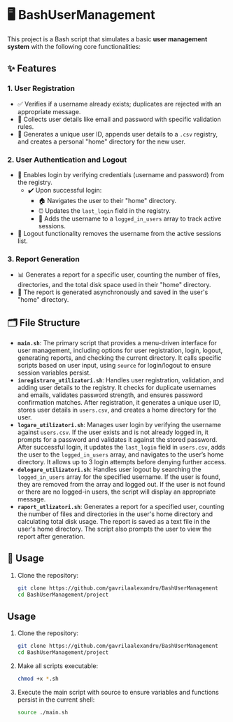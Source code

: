 # 🖥️ BashUserManagement

This project is a Bash script that simulates a basic **user management system** with the following core functionalities:  

## ✨ Features  

### 1. **User Registration**  
- ✅ Verifies if a username already exists; duplicates are rejected with an appropriate message.  
- 📧 Collects user details like email and password with specific validation rules.  
- 🔑 Generates a unique user ID, appends user details to a `.csv` registry, and creates a personal "home" directory for the new user.  

### 2. **User Authentication and Logout**  
- 🔐 Enables login by verifying credentials (username and password) from the registry.  
  - ✔️ Upon successful login:  
    - 🏠 Navigates the user to their "home" directory.  
    - ⏰ Updates the `last_login` field in the registry.  
    - 👥 Adds the username to a `logged_in_users` array to track active sessions.  
- 🚪 Logout functionality removes the username from the active sessions list.  

### 3. **Report Generation**  
- 📊 Generates a report for a specific user, counting the number of files, directories, and the total disk space used in their "home" directory.
- 💾 The report is generated asynchronously and saved in the user's "home" directory.

## 🗂️ File Structure
- **`main.sh`**: The primary script that provides a menu-driven interface for user management, including options for user registration, login, logout, generating reports, and checking the current directory. It calls specific scripts based on user input, using `source` for login/logout to ensure session variables persist.
- **`inregistrare_utilizatori.sh`**: Handles user registration, validation, and adding user details to the registry. It checks for duplicate usernames and emails, validates password strength, and ensures password confirmation matches. After registration, it generates a unique user ID, stores user details in `users.csv`, and creates a home directory for the user.
- **`logare_utilizatori.sh`**: Manages user login by verifying the username against `users.csv`. If the user exists and is not already logged in, it prompts for a password and validates it against the stored password. After successful login, it updates the `last_login` field in `users.csv`, adds the user to the `logged_in_users` array, and navigates to the user’s home directory. It allows up to 3 login attempts before denying further access.
- **`delogare_utilizatori.sh`**: Handles user logout by searching the `logged_in_users` array for the specified username. If the user is found, they are removed from the array and logged out. If the user is not found or there are no logged-in users, the script will display an appropriate message.
- **`raport_utlizatori.sh`**: Generates a report for a specified user, counting the number of files and directories in the user's home directory and calculating total disk usage. The report is saved as a text file in the user's home directory. The script also prompts the user to view the report after generation.

## 🚀 Usage  
1. Clone the repository:  
   ```bash
   git clone https://github.com/gavrilaalexandru/BashUserManagement
   cd BashUserManagement/project


## Usage  
1. Clone the repository:  
   ```bash
   git clone https://github.com/gavrilaalexandru/BashUserManagement
   cd BashUserManagement/project
2. Make all scripts executable:
   ```bash
   chmod +x *.sh
3. Execute the main script with source to ensure variables and functions persist in the current shell:
   ```bash
   source ./main.sh
